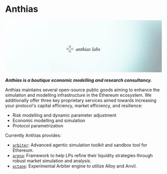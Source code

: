 # Anthias

![image](https://github.com/anthias-labs/.github/blob/main/banner.jpeg)

***Anthias is a boutique economic modelling and research consultancy.***

Anthias maintains several open-source public goods aiming to enhance the simulation and modelling infrastructure in the Ethereum ecosystem. 
We additionally offer three key proprietary services aimed towards increasing your protocol's capital efficiency, market efficiency, and resilience:
* Risk modelling and dynamic parameter adjustment
* Economic modelling and simulation
* Protocol parametrization

Currently Anthias provides:
* [`arbiter`](https://github.com/anthias-labs/arbiter): Advanced agentic simulation toolkit and sandbox tool for Ethereum.
* [`arena`](https://github.com/anthias-labs/arena): Framework to help LPs refine their liquidity strategies through robust market simulation and analysis.
* [`octane`](https://github.com/anthias-labs/octane): Experimental Arbiter engine to utilize Alloy and Anvil.
